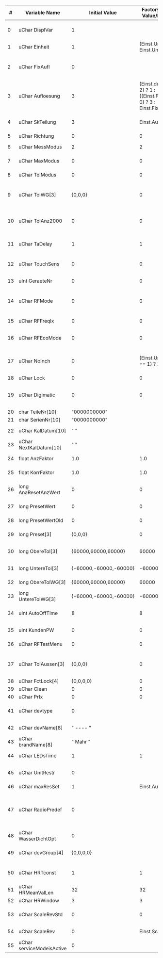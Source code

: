 
| #   | Variable Name             | Initial Value          | Factory Setting Value/Function                                        | descr                                                                                                               |
| --- | ------------------------- | ---------------------- | --------------------------------------------------------------------- | ------------------------------------------------------------------------------------------------------------------- |
| 0   | uChar DisplVar            | 1                      |                                                                       | Geraete-Variante: 1: MarCator 1086R(i);  2: MarCator 1087R(i)                                                       |
| 1   | uChar Einheit             | 1                      | (Einst.UnitRestr) ? Einst.UnitRestr : 1                               | Masseinheit: 1: mm; 2: inch                                                                                         |
| 2   | uChar FixAufl             | 0                      |                                                                       | Fixe Auflosung der Ziffernanzeige: 0: Aufl. Umschaltbar;  1..13: fixe Aufloesung                                    |
| 3   | uChar Aufloesung          | 3                      | (Einst.devtype == 2) ? 1 : ((Einst.FixAufl == 0) ? 3 : Einst.FixAufl) | Aufloesung der Ziffernanzeige (bei 1086R/1087R/1087BR Aufl. 3-7): 1-13                                              |
| 4   | uChar SkTeilung           | 3                      | Einst.Aufloesung                                                      | Skalenteilung 1..8 (entspricht der Aufloesung)                                                                      |
| 5   | uChar Richtung            | 0                      | 0                                                                     | Zaehlrichtung                                                                                                       |
| 6   | uChar MessModus           | 2                      | 2                                                                     | 1: Absolut-, 2: Relativ- oder 3: Preset-Modus                                                                       |
| 7   | uChar MaxModus            | 0                      | 0                                                                     | Normal-, Max-, Min-, Max-Min-Modus                                                                                  |
| 8   | uChar TolModus            | 0                      | 0                                                                     | Normal-, Toleranz-Modus                                                                                             |
| 9   | uChar TolWG[3]            | {0,0,0}                | 0                                                                     | 3xToleranz-Warngrenzen 0: ohne WG 10, 20, 30: WG 10%..30%                                                           |
| 10  | uChar TolAnz2000          | 0                      | 0                                                                     | Anzeigeart der Tol-Ueberschr. bei 2000:0: mit Pfeil1: mit Digitalanz.                                               |
| 11  | uChar TaDelay             | 1                      | 1                                                                     | Tastenverzoegerung fuer Data, Reset, Preset ...                                                                     |
| 12  | uChar TouchSens           | 0                      | 0                                                                     | Touchempfindlichkeit 0: ohne Handschuh, 1: mit Handschuh                                                            |
| 13  | uInt  GeraeteNr           | 0                      | 0                                                                     | Geraete-Nr.fuer Funkverbindung                                                                                      |
| 14  | uChar RFMode              | 0                      | 0                                                                     | Funk-Modus: 0: kein Funk vorhanden: 1: Funk ausgeschaltet;  2: Funk eingeschaltet                                   |
| 15  | uChar RFFreqIx            | 0                      | 0                                                                     | Indexfuer RFFreq-Array                                                                                              |
| 16  | uChar RFEcoMode           | 0                      | 0                                                                     | Funk-Eco-Mode: 0: aus (Msg-Freq. 4Hz) 1: ein (Msg-Freq. 2Hz)                                                        |
| 17  | uChar NoInch              | 0                      | (Einst.UnitRestr == 1) ? 1:0                                          | 1: ohne Inch-Einstell-Menue (redundand - may be removed in favour of UnitRest)                                      |
| 18  | uChar Lock                | 0                      | 0                                                                     | Tastensperre                                                                                                        |
| 19  | uChar Digimatic           | 0                      | 0                                                                     | Digimatic: 0: deaktiviert 1: Format 1 mit 6 Stellen2: Format 2 mit 8 Stellen aktiviert                              |
| 20  | char  TeileNr[10]         | "0000000000"           |                                                                       | Teile-Nr.                                                                                                           |
| 21  | char  SerienNr[10]        | "0000000000"           |                                                                       | Serien-Nr.                                                                                                          |
| 22  | uChar KalDatum[10]        | "          "           |                                                                       | Datum der letzten Kalibrierung                                                                                      |
| 23  | uChar NextKalDatum[10]    | "          "           |                                                                       | Datum der naechsten Kalibrierung                                                                                    |
| 24  | float AnzFaktor           | 1.0                    | 1.0                                                                   | Faktorfuer angezeigten Wert                                                                                         |
| 25  | float KorrFaktor          | 1.0                    | 1.0                                                                   | Faktorfuer Masstabskorrektur                                                                                        |
| 26  | long  AnaResetAnzWert     | 0                      | 0                                                                     | Anzeigewert bei Reset Analoganzeige in 10 nm                                                                        |
| 27  | long  PresetWert          | 0                      | 0                                                                     | aktueller Presetwert in 10 nm                                                                                       |
| 28  | long  PresetWertOld       | 0                      | 0                                                                     | saved aktueller Presetwert in 10 nm                                                                                 |
| 29  | long  Preset[3]           | {0,0,0}                | 0                                                                     | eingegebene Presetwerte in 10 nm                                                                                    |
| 30  | long  ObereTol[3]         | {60000,60000,60000}    | 60000                                                                 | obere Toleranzgrenzein 10 nm                                                                                        |
| 31  | long  UntereTol[3]        | {-60000,-60000,-60000} | -60000                                                                | untere Toleranzgrenze in 10 nm                                                                                      |
| 32  | long  ObereTolWG[3]       | {60000,60000,60000}    | 60000                                                                 | obere Tol-Warngrenzein 10 nm                                                                                        |
| 33  | long  UntereTolWG[3]      | {-60000,-60000,-60000} | -60000                                                                | untere Tol-Warngrenze in 10 nm                                                                                      |
| 34  | uInt  AutoOffTime         | 8                      | 8                                                                     | Auto-Off Zeit in Min. (0..999 Minuten, 0: Auto-Off deaktiviert)                                                     |
| 35  | uInt  KundenPW            | 0                      | 0                                                                     | Kunden-Passwort (default: 0)                                                                                        |
| 36  | uChar RFTestMenu          | 0                      | 0                                                                     | 1: mit Funk-Test-Menue                                                                                              |
| 37  | uChar TolAussen[3]        | {0,0,0}                | 0                                                                     | 3xToleranz-Innen/Aussen-Messung 0: Innen, 1: Aussen                                                                 |
| 38  | uChar FctLock[4]          | {0,0,0,0}              | 0                                                                     | Funktionssperre                                                                                                     |
| 39  | uChar Clean               | 0                      | 0                                                                     | CLEAN-Funktion                                                                                                      |
| 40  | uChar PrIx                | 0                      | 0                                                                     | Indexfuer Preset-Array                                                                                              |
| 41  | uChar devtype             | 0                      |                                                                       | device type setting: 0: std, 1: BR, 2: HR, 3: 844                                                                   |
| 42  | uChar devName[8]          | "  ----  "             |                                                                       | will be displayed on screen                                                                                         |
| 43  | uChar brandName[8]        | "  Mahr  "             |                                                                       | brand name, either Mahr or Helios Preisser                                                                          |
| 44  | uChar LEDsTime            | 1                      | 1                                                                     | LEDs flash time when not connected                                                                                  |
| 45  | uChar UnitRestr           | 0                      |                                                                       | units restriction, 0 - all units, 1 - only mm, 2 - inch first                                                       |
| 46  | uChar maxResSet           | 1                      | Einst.Aufloesung                                                      | maximum resolution                                                                                                  |
| 47  | uChar RadioPredef         | 0                      |                                                                       | radio predefined, 0 - no radio, 11 - 844 EWRi, 12 - 1087Ri, 13 - 1087BRi, 14 - 1086Ri, 15 - HP 1727i, 16 - HP 1735i |
| 48  | uChar WasserDichtOpt      | 0                      |                                                                       | Waterproof veersion - only for naming                                                                               |
| 49  | uChar devGroup[4]         | {0,0,0,0}              |                                                                       | prefix in device description: "MC", "844", "HP"                                                                     |
| 50  | uChar HRTconst            | 1                      | 1                                                                     | to be removed from commands also "S_HR_T"                                                                           |
| 51  | uChar HRMeanValLen        | 32                     | 32                                                                    | to be removed                                                                                                       |
| 52  | uChar HRWindow            | 3                      | 3                                                                     | to be removed                                                                                                       |
| 53  | uChar ScaleRevStd         | 0                      | 0                                                                     | this stores  default value by evalluated by article number                                                          |
| 54  | uChar ScaleRev            | 0                      | Einst.ScaleRevStd                                                     | this stores current value set by user                                                                               |
| 55  | uChar serviceModeisActive | 0                      |                                                                       | ??? Should be none volatile variable???                                                                             |
